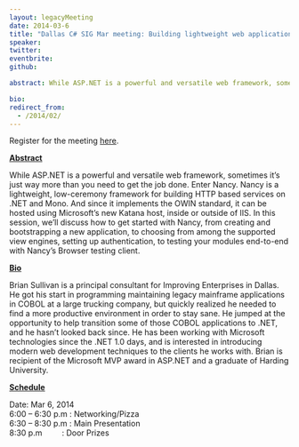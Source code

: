 ```yaml
---
layout: legacyMeeting
date: 2014-03-6
title: "Dallas C# SIG Mar meeting: Building lightweight web applications with Nancy"
speaker:
twitter:
eventbrite:
github:

abstract: While ASP.NET is a powerful and versatile web framework, sometimes it&#8217;s just way more than you need to get the job done. Enter Nancy. Nancy is a lightweight, low-ceremony framework for building HTTP based services on .NET and Mono. And since it implements the OWIN standard, it can be hosted using Microsoft&#8217;s new Katana host, inside or outside of IIS. In this session, we&#8217;ll discuss how to get started with Nancy, from creating and bootstrapping a new application, to choosing from among the supported view engines, setting up authentication, to testing your modules end-to-end with Nancy&#8217;s Browser testing client.

bio:
redirect_from:
  - /2014/02/
---
```


<p>Register for the meeting <a href="http://signancy.eventbrite.com">here</a>.</p>
<p><strong><span style="text-decoration: underline;">Abstract</span></strong></p>
<p>While ASP.NET is a powerful and versatile web framework, sometimes it&#8217;s just way more than you need to get the job done. Enter Nancy. Nancy is a lightweight, low-ceremony framework for building HTTP based services on .NET and Mono. And since it implements the OWIN standard, it can be hosted using Microsoft&#8217;s new Katana host, inside or outside of IIS. In this session, we&#8217;ll discuss how to get started with Nancy, from creating and bootstrapping a new application, to choosing from among the supported view engines, setting up authentication, to testing your modules end-to-end with Nancy&#8217;s Browser testing client.</p>
<p><strong><span style="text-decoration: underline;">Bio</span></strong></p>
<p>Brian Sullivan is a principal consultant for Improving Enterprises in Dallas. He got his start in programming maintaining legacy mainframe applications in COBOL at a large trucking company, but quickly realized he needed to find a more productive environment in order to stay sane. He jumped at the opportunity to help transition some of those COBOL applications to .NET, and he hasn&#8217;t looked back since. He has been working with Microsoft technologies since the .NET 1.0 days, and is interested in introducing modern web development techniques to the clients he works with. Brian is recipient of the Microsoft MVP award in ASP.NET and a graduate of Harding University.</p>
<p><strong><span style="text-decoration: underline;">Schedule</span></strong></p>
<p>Date: Mar 6, 2014<br />
6:00 &#8211; 6:30 p.m : Networking/Pizza<br />
6:30 &#8211; 8:30 p.m : Main Presentation<br />
8:30 p.m &nbsp; &nbsp; &nbsp; &nbsp; : Door Prizes</p>

